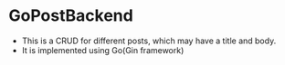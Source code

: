 # GoPostBackend

- This is a CRUD for different posts, which may have a title  and body. 
- It is implemented using Go(Gin framework)
